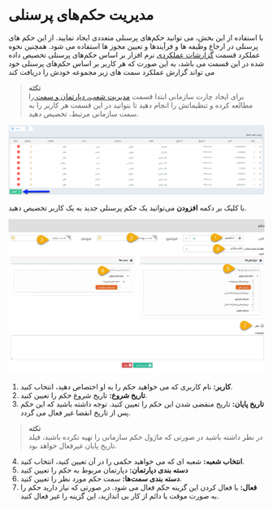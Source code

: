 # مدیریت  حکم‌های پرسنلی

با استفاده از این بخش، می توانید حکم‌های پرسنلی متعددی ایجاد نمایید. از این حکم های پرسنلی در ارجاع وظیفه ها و فرآیندها و تعیین مجوز ها استفاده می شود. همچنین نحوه عملکرد قسمت [گزارشات عملکردی](https://github.com/1stco/PayamGostarDocs/blob/master/Help/Management-and-reports/Functional-reports/Functional-reports.md) نرم افزار بر اساس حکم‌های پرسنلی تخصیص داده شده در این قسمت می باشد، به این صورت که هر کاربر بر اساس حکم‌های پرسنلی خود می تواند گزارش عملکرد سمت های زیر مجموعه خودش را دریافت کند

> **نکته**<br>
برای ایجاد چارت سازمانی ابتدا قسمت [مدیریت شعب، دپارتمان و سمت ](https://github.com/1stco/PayamGostarDocs/blob/master/Help/Basic-Information/branches-department/branches-department.md)را مطالعه کرده و تنظیماتش را انجام دهید تا بتوانید در این قسمت هر کاربر را به سمت سازمانی مرتبط، تخصیص دهید.

![لیست حکم‌های پرسنلی](./Images/OrganizationLevelLists_2.5.6.png)

با کلیک بر دکمه **افزودن** می‌توانید یک حکم پرسنلی جدید به یک کاربر تخصیص دهید.

![تخصیص حکم پرسنلی به کاربر](./Images/OrganizationLevelSettings_2.5.6.jpg)

1. **کاربر:** نام کاربری که می خواهید حکم را به او اختصاص دهید، انتخاب کنید.
2. **تاریخ شروع:** تاریخ شروع حکم را تعیین کنید.
3. **تاریخ پایان:** تاریخ منقضی شدن این حکم را تعیین کنید.  توجه داشته باشید که این حکم پس از تاریخ انقضا غیر فعال می گردد.

> **نکته**<br>
در نظر داشته باشید در صورتی که ماژول حکم سازمانی را تهیه نکرده باشید، فیلد تاریخ پایان غیرفعال خواهد بود.

4. **انتخاب شعبه:** شعبه ای که می خواهید حکمی را در آن تعیین کنید، انتخاب کنید.
5. **دسته بندی دپارتمان:** دپارتمان مربوط به حکم را تعیین کنید
6. **دسته بندی سمت‌ها:** سمت حکم مورد نظر را تعیین کنید.
7. **فعال:** با فعال کردن این گزینه حکم فعال می شود. در صورتی که نیاز دارید حکم را به صورت موقت یا دائم از کار بی اندازید، این گزینه را غیر فعال کنید.

